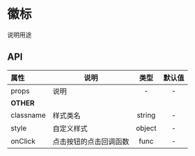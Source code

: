# 徽标

说明用途

## API

| 属性        | 说明                                |   类型   |   默认值   |
| :-------- | --------------------------------- | :----: | :-----: |
| props     | 说明                | - | - |
| **OTHER** |                                   |        |         |
| classname | 样式类名                              | string |    -    |
| style     | 自定义样式                             | object |    -    |
| onClick   | 点击按钮的点击回调函数                       |  func  |    -    |
